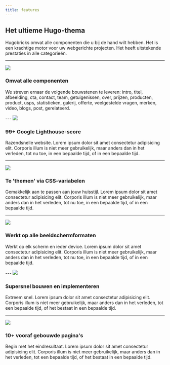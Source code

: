 ```yaml
---
title: features
---
```


## Het ultieme Hugo-thema

Hugobricks omvat alle componenten die u bij de hand wilt hebben. Het is een krachtige motor voor uw webgerichte projecten. Het heeft uitstekende prestaties in alle categorieën.

--- 

![](/img/icons/material-symbols/200/rounded/auto_awesome_mosaic.svg) 

### Omvat alle componenten 

We streven ernaar de volgende bouwstenen te leveren: intro, titel, afbeelding, cta, contact, team, getuigenissen, over, prijzen, producten, product, usps, statistieken, galerij, offerte, veelgestelde vragen, merken, video, blogs, post, gerelateerd.

--- ![](/img/icons/material-symbols/200/rounded/performance_max.svg) 

### 99+ Google Lighthouse-score 

Razendsnelle website. Lorem ipsum dolor sit amet consectetur adipisicing elit. Corporis illum is niet meer gebruikelijk, maar anders dan in het verleden, tot nu toe, in een bepaalde tijd, of in een bepaalde tijd.

--- 

![](/img/icons/material-symbols/200/rounded/design_services.svg) 

### Te 'themen' via CSS-variabelen 

Gemakkelijk aan te passen aan jouw huisstijl. Lorem ipsum dolor sit amet consectetur adipisicing elit. Corporis illum is niet meer gebruikelijk, maar anders dan in het verleden, tot nu toe, in een bepaalde tijd, of in een bepaalde tijd.

--- 

![](/img/icons/material-symbols/200/rounded/devices.svg) 

### Werkt op alle beeldschermformaten

Werkt op elk scherm en ieder device. Lorem ipsum dolor sit amet consectetur adipisicing elit. Corporis illum is niet meer gebruikelijk, maar anders dan in het verleden, tot nu toe, in een bepaalde tijd, of in een bepaalde tijd.

--- ![](/img/icons/material-symbols/200/rounded/timer.svg) 

### Supersnel bouwen en implementeren 

Extreem snel. Lorem ipsum dolor sit amet consectetur adipisicing elit. Corporis illum is niet meer gebruikelijk, maar anders dan in het verleden, tot een bepaalde tijd, of het bestaat in een bepaalde tijd.

--- 

![](/img/icons/material-symbols/200/rounded/auto_fix.svg)

### 10+ vooraf gebouwde pagina's 
 
Begin met het eindresultaat. Lorem ipsum dolor sit amet consectetur adipisicing elit. Corporis illum is niet meer gebruikelijk, maar anders dan in het verleden, tot een bepaalde tijd, of het bestaat in een bepaalde tijd.